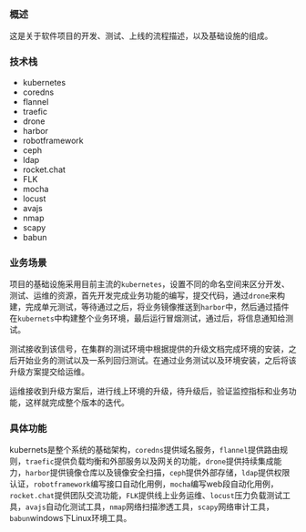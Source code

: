 ### 概述

这是关于软件项目的开发、测试、上线的流程描述，以及基础设施的组成。

### 技术栈

* kubernetes
* coredns
* flannel
* traefic
* drone
* harbor
* robotframework
* ceph
* ldap
* rocket.chat
* FLK
* mocha
* locust
* avajs
* nmap
* scapy
* babun

### 业务场景

项目的基础设施采用目前主流的`kubernetes`，设置不同的命名空间来区分开发、测试、运维的资源，首先开发完成业务功能的编写，提交代码，通过`drone`来构建，完成单元测试，等待通过之后，将业务镜像推送到`harbor`中，然后通过插件在`kubernets`中构建整个业务环境，最后运行冒烟测试，通过后，将信息通知给测试。

测试接收到该信号，在集群的测试环境中根据提供的升级文档完成环境的安装，之后开始业务的测试以及一系列回归测试。在通过业务测试以及环境安装，之后将该升级方案提交给运维。

运维接收到升级方案后，进行线上环境的升级，待升级后，验证监控指标和业务功能，这样就完成整个版本的迭代。

### 具体功能

kubernets是整个系统的基础架构，`coredns`提供域名服务，`flannel`提供路由规则，`traefic`提供负载均衡和外部服务以及网关的功能，`drone`提供持续集成能力，`harbor`提供镜像仓库以及镜像安全扫描，`ceph`提供外部存储，`ldap`提供权限认证，`robotframework`编写接口自动化用例，`mocha`编写web段自动化用例，`rocket.chat`提供团队交流功能，`FLK`提供线上业务运维、`locust`压力负载测试工具，`avajs`自动化测试工具，`nmap`网络扫描渗透工具，`scapy`网络审计工具，`babun`windows下Linux环境工具。
